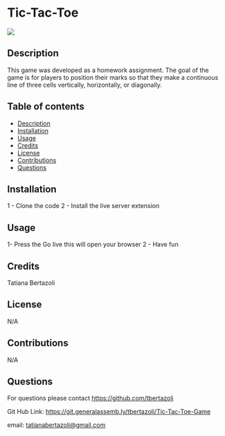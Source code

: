# Tic-Tac-Toe

   <img src="assets/images/Screenshot 2024-03-10 at 1.32.26 PM.png">

## Description

This game was developed as a homework assignment. The goal of the game is for players to position their marks so that they make a continuous line of three cells vertically, horizontally, or diagonally.

## Table of contents

- [Description](#description)
- [Installation](#installation)
- [Usage](#usage)
- [Credits](#credits)
- [License](#license)
- [Contributions](#contributions)
- [Questions](#questions)

## Installation

1 - Clone the code
2 - Install the live server extension

## Usage

1- Press the Go live this will open your browser
2 - Have fun

## Credits

Tatiana Bertazoli

## License

N/A

## Contributions

N/A

## Questions

For questions please contact https://github.com/tbertazoli

Git Hub Link: https://git.generalassemb.ly/tbertazoli/Tic-Tac-Toe-Game

email: tatianabertazoli@gmail.com
